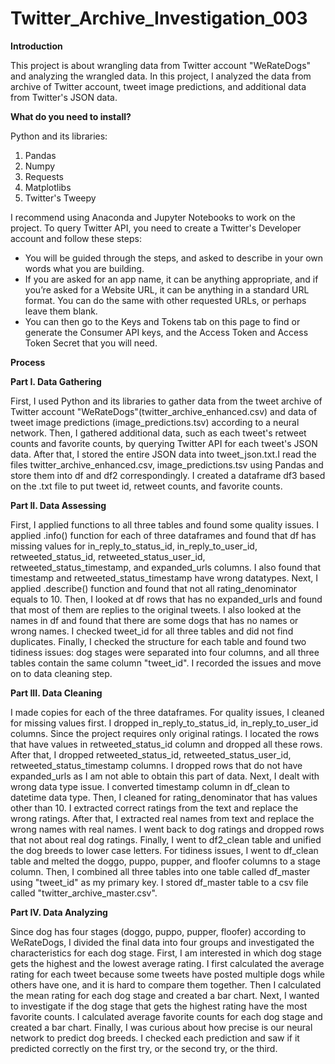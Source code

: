 # Twitter_Archive_Investigation_003

**Introduction**

This project is about wrangling data from Twitter account "WeRateDogs" and analyzing the wrangled data. In this project, I analyzed the data from archive of Twitter account, tweet image predictions, and additional data from Twitter's JSON data. 

**What do you need to install?**

Python and its libraries:

1. Pandas
2. Numpy
3. Requests
4. Matplotlibs
5. Twitter's Tweepy 

I recommend using Anaconda and Jupyter Notebooks to work on the project. To query Twitter API, you need to create a Twitter's Developer account
and follow these steps:
* You will be guided through the steps, and asked to describe in your own words what you are building. 
* If you are asked for an app name, it can be anything appropriate, and if you’re asked for a Website URL, it can be anything in a standard URL format. You can do the same with other requested URLs, or perhaps leave them blank.
* You can then go to the Keys and Tokens tab on this page to find or generate the Consumer API keys, and the Access Token and Access Token Secret that you will need.

**Process**

**Part I. Data Gathering**

First, I used Python and its libraries to gather data from the tweet archive of Twitter account "WeRateDogs"(twitter_archive_enhanced.csv) and data of tweet image predictions (image_predictions.tsv) according to a neural network. Then, I gathered additional data, such as each tweet's retweet counts and favorite counts, by querying Twitter API for each tweet's JSON data. After that, I stored the entire JSON data into tweet_json.txt.I read the files twitter_archive_enhanced.csv, image_predictions.tsv using Pandas and store them into df and df2 correspondingly. I created a dataframe df3 based on the .txt file to put tweet id, retweet counts, and favorite counts.

**Part II. Data Assessing**

First, I applied functions to all three tables and found some quality issues. I applied .info() function for each of three dataframes and found that df has missing values for in_reply_to_status_id, in_reply_to_user_id, retweeted_status_id, retweeted_status_user_id, retweeted_status_timestamp, and expanded_urls columns. I also found that timestamp and retweeted_status_timestamp have wrong datatypes. Next, I applied .describe() function and found that not all rating_denominator equals to 10. Then, I looked at df rows that has no expanded_urls and found that most of them are replies to the original tweets. I also looked at the names in df and found that there are some dogs that has no names or wrong names. I checked tweet_id for all three tables and did not find duplicates. Finally, I checked the structure for each table and found two tidiness issues: dog stages were separated into four columns, and all three tables contain the same column "tweet_id". I recorded the issues and move on to data cleaning step.

**Part III. Data Cleaning**

I made copies for each of the three dataframes. For quality issues, I cleaned for missing values first. I dropped in_reply_to_status_id, in_reply_to_user_id columns. Since the project requires only original ratings. I located the rows that have values in retweeted_status_id column and dropped all these rows. After that, I dropped retweeted_status_id, retweeted_status_user_id, retweeted_status_timestamp columns. I dropped rows that do not have expanded_urls as I am not able to obtain this part of data. Next, I dealt with wrong data type issue. I converted timestamp column in df_clean to datetime data type. Then, I cleaned for rating_denominator that has values other than 10. I extracted correct ratings from the text and replace the wrong ratings. After that, I extracted real names from text and replace the wrong names with real names. I went back to dog ratings and dropped rows that not about real dog ratings. Finally, I went to df2_clean table and unified the dog breeds to lower case letters. For tidiness issues, I went to df_clean table and melted the doggo, puppo, pupper, and floofer columns to a stage column. Then, I combined all three tables into one table called df_master using "tweet_id" as my primary key.
I stored df_master table to a csv file called "twitter_archive_master.csv".

**Part IV. Data Analyzing**

Since dog has four stages (doggo, puppo, pupper, floofer) according to WeRateDogs, I divided the final data into four groups and investigated the characteristics for each dog stage. First, I am interested in which dog stage gets the highest and the lowest average rating.
I first calculated the average rating for each tweet because some tweets have posted multiple dogs while others have one, and it is hard to compare them together. Then I calculated the mean rating for each dog stage and created a bar chart.
Next, I wanted to investigate if the dog stage that gets the highest rating have the most favorite counts. I calculated average favorite counts for each dog stage and created a bar chart.
Finally, I was curious about how precise is our neural network to predict dog breeds. I checked each prediction and saw if it predicted correctly on the first try, or the second try, or the third. 
